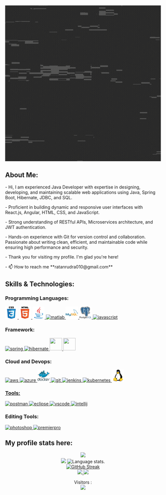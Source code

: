 ![logo](https://github.com/Ratan01/Ratan01/blob/main/Hello%20everyone.gif)
<h3 align="center"></h3>


## **About Me:**
<p align="left">
- Hi, I am experienced Java Developer with expertise in designing, developing, and maintaining scalable web applications using Java, Spring Boot, Hibernate, JDBC, and SQL.
</p>
<p align="left">
- Proficient in building dynamic and responsive user interfaces with React.js, Angular, HTML, CSS, and JavaScript.
</p>
<p align="left">
- Strong understanding of RESTful APIs, Microservices architecture, and JWT authentication.
</p>
<p align="left">
- Hands-on experience with Git for version control and collaboration. Passionate about writing clean, efficient, and maintainable code while ensuring high performance and security.
</p>
<p align="left">
- Thank you for visiting my profile. I'm glad you're here!
</p>
- 📫 How to reach me **ratanrudra010@gmail.com**

## **Skills & Technologies:**
<h3 align="left">Programming Languages:</h3>
<a href="https://www.w3schools.com/css/" target="_blank" rel="noreferrer"> <img src="https://raw.githubusercontent.com/devicons/devicon/master/icons/css3/css3-original-wordmark.svg" alt="css3" width="40" height="40"/> </a> <a href="https://www.w3.org/html/" target="_blank" rel="noreferrer"> <img src="https://raw.githubusercontent.com/devicons/devicon/master/icons/html5/html5-original-wordmark.svg" alt="html5" width="40" height="40"/> </a> <a href="https://www.java.com" target="_blank" rel="noreferrer"> <img src="https://raw.githubusercontent.com/devicons/devicon/master/icons/java/java-original.svg" alt="java" width="40" height="40"/> </a> <a href="https://in.mathworks.com" target="_blank" rel="noreferrer"> <img src="https://upload.wikimedia.org/wikipedia/commons/2/21/Matlab_Logo.png" alt="matlab" width="40" height="40"/> </a> <a href="https://www.mysql.com/" target="_blank" rel="noreferrer"> <img src="https://raw.githubusercontent.com/devicons/devicon/master/icons/mysql/mysql-original-wordmark.svg" alt="mysql" width="40" height="40"/> </a> <a href="https://www.postgresql.org" target="_blank" rel="noreferrer"> <img src="https://raw.githubusercontent.com/devicons/devicon/master/icons/postgresql/postgresql-original-wordmark.svg" alt="postgresql" width="40" height="40"/> </a> <a href="https://www.javascript.com/" target="_blank" rel="noreferrer"> <img src="https://www.javascript.com/etc.clientlibs/pluralsight/clientlibs/clientlib-main/resources/images/js-logo.png" alt="javascript" width="40" height="40"/> </a>

<h3 align="left">Framework:</h3>
<a href="https://spring.io/" target="_blank" rel="noreferrer"> <img src="https://www.vectorlogo.zone/logos/springio/springio-icon.svg" alt="spring" width="40" height="40"/> </a> <a href="https://hibernate.org/orm/"> <img src="https://hibernate.org/images/hibernate-logo.svg" alt="hibernate" width="40" height="40"/> </a>
<a href="https://react.dev/learn"> <img src="https://upload.wikimedia.org/wikipedia/commons/thumb/3/30/React_Logo_SVG.svg/150px-React_Logo_SVG.svg.png" width="40" height="40"/> </a> <a href="https://angular.dev/overview"> <img src="https://upload.wikimedia.org/wikipedia/commons/thumb/0/07/Angular_Logo_SVG.svg/300px-Angular_Logo_SVG.svg.png" width="40" height="40"/> </a>

<h3 align="left">Cloud and Devops:</h3> 
<a href="https://aws.amazon.com" target="_blank" rel="noreferrer"> <img src="https://upload.wikimedia.org/wikipedia/commons/thumb/9/93/Amazon_Web_Services_Logo.svg/225px-Amazon_Web_Services_Logo.svg.png" alt="aws" width="40" height="40"/> </a> <a href="https://azure.microsoft.com/en-in/" target="_blank" rel="noreferrer"> <img src="https://www.vectorlogo.zone/logos/microsoft_azure/microsoft_azure-icon.svg" alt="azure" width="40" height="40"/> </a>  <a href="https://www.docker.com/" target="_blank" rel="noreferrer"> <img src="https://raw.githubusercontent.com/devicons/devicon/master/icons/docker/docker-original-wordmark.svg" alt="docker" width="40" height="40"/> </a> <a href="https://git-scm.com/" target="_blank" rel="noreferrer"> <img src="https://www.vectorlogo.zone/logos/git-scm/git-scm-icon.svg" alt="git" width="40" height="40"/> </a>  <a href="https://www.jenkins.io" target="_blank" rel="noreferrer"> <img src="https://www.vectorlogo.zone/logos/jenkins/jenkins-icon.svg" alt="jenkins" width="40" height="40"/> </a> <a href="https://kubernetes.io" target="_blank" rel="noreferrer"> <img src="https://www.vectorlogo.zone/logos/kubernetes/kubernetes-icon.svg" alt="kubernetes" width="40" height="40"/> </a> <a href="https://www.linux.org/" target="_blank" rel="noreferrer"> <img src="https://raw.githubusercontent.com/devicons/devicon/master/icons/linux/linux-original.svg" alt="linux" width="40" height="40"/> 
  
<h3 align="left">Tools:</h3>
<a href="https://postman.com" target="_blank" rel="noreferrer"> <img src="https://www.vectorlogo.zone/logos/getpostman/getpostman-icon.svg" alt="postman" width="40" height="40"/> </a> <a href="https://www.eclipse.org/ide/" target="_blank" rel="noreferrer"> <img src="https://upload.wikimedia.org/wikipedia/commons/thumb/d/d0/Eclipse-Luna-Logo.svg/384px-Eclipse-Luna-Logo.svg.png" alt="eclipse" width="40" height="40"/> </a> <a href="https://code.visualstudio.com/" target="_blank" rel="noreferrer"> <img src="https://upload.wikimedia.org/wikipedia/commons/thumb/9/9a/Visual_Studio_Code_1.35_icon.svg/113px-Visual_Studio_Code_1.35_icon.svg.png" alt="vscode" width="40" height="40"/> </a> <a href="https://www.jetbrains.com/idea/" target="_blank" rel="noreferrer"> <img src="https://upload.wikimedia.org/wikipedia/commons/thumb/9/9c/IntelliJ_IDEA_Icon.svg/96px-IntelliJ_IDEA_Icon.svg.png" alt="intellij" width="40" height="40"/> </a>

<h3 aling="left">Editing Tools:</h3>
<a href="https://www.photoshop.com/en" target="_blank" rel="noreferrer"> <img src="https://upload.wikimedia.org/wikipedia/commons/thumb/a/af/Adobe_Photoshop_CC_icon.svg/180px-Adobe_Photoshop_CC_icon.svg.png" alt="photoshop" width="40" height="40"/> </a>  
<a href="https://www.adobe.com/in/products/premiere.html" target="_blank" rel="noreferrer"> <img src="https://upload.wikimedia.org/wikipedia/commons/thumb/4/40/Adobe_Premiere_Pro_CC_icon.svg/180px-Adobe_Premiere_Pro_CC_icon.svg.png" alt="premierpro" width="40" height="40"/> </a> 

## **My profile stats here:**

<div align="center">
  <a href="https://github.com/Ratan01">
    <img src="http://github-profile-summary-cards.vercel.app/api/cards/profile-details?username=Ratan01&theme=codeSTACKr" />
  </a> 
</div>
<div align="center"> 
  <img src="http://github-profile-summary-cards.vercel.app/api/cards/stats?username=Ratan01&theme=codeSTACKr" />
   <img src="https://github-readme-stats.vercel.app/api/top-langs/?username=Ratan01&langs_count=8&theme=codeSTACKr" alt="Language stats.">
</div>
<div align="center">
  <a href="https://github.com/Ratan01">
    <img src="https://github-readme-streak-stats.herokuapp.com?user=Ratan01&theme=hacker" alt="GitHub Streak" />
  </a>
</div>
<div align="center">
  <a href="https://github.com/Ratan01">
    <img src="http://github-profile-summary-cards.vercel.app/api/cards/most-commit-language?username=Ratan01&theme=codeSTACKr" />
    <img src="http://github-profile-summary-cards.vercel.app/api/cards/productive-time?username=Ratan01&theme=codeSTACKr&utcOffset=8"/>
  </a>
</div>
<p align="center"> 
  Visitors :<br>
  <img src="https://profile-counter.glitch.me/Ratan01-dev/count.svg" />
</p>


